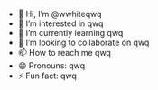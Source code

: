 - 👋 Hi, I’m @wwhiteqwq
- 👀 I’m interested in qwq
- 🌱 I’m currently learning qwq
- 💞️ I’m looking to collaborate on qwq
- 📫 How to reach me qwq
- 😄 Pronouns: qwq
- ⚡ Fun fact: qwq

<!---
wwhiteqwq/wwhiteqwq is a ✨ special ✨ repository because its `README.md` (this file) appears on your GitHub profile.
You can click the Preview link to take a look at your changes.
--->
